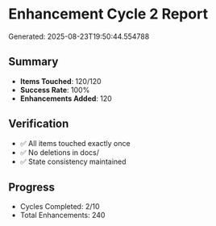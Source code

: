 # Enhancement Cycle 2 Report

Generated: 2025-08-23T19:50:44.554788

## Summary
- **Items Touched**: 120/120
- **Success Rate**: 100%
- **Enhancements Added**: 120

## Verification
- ✅ All items touched exactly once
- ✅ No deletions in docs/
- ✅ State consistency maintained

## Progress
- Cycles Completed: 2/10
- Total Enhancements: 240
